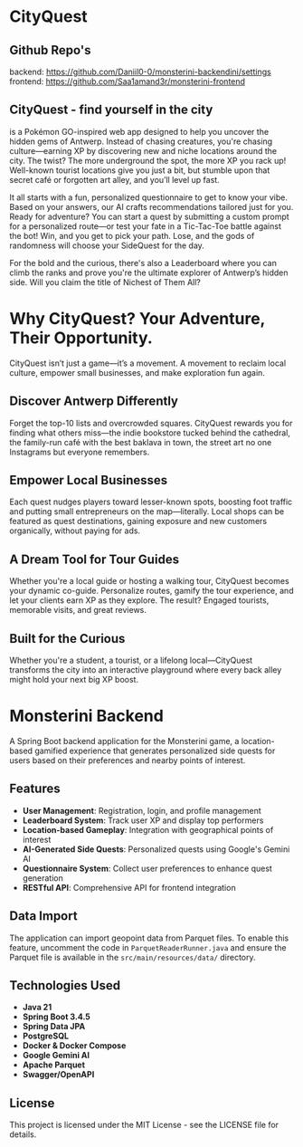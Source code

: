 # CityQuest 
## Github Repo's
backend: https://github.com/Daniil0-0/monsterini-backendini/settings
frontend: https://github.com/Saa1amand3r/monsterini-frontend
## CityQuest - find yourself in the city
is a Pokémon GO-inspired web app designed to help you uncover the hidden gems of Antwerp. Instead of chasing creatures, you're chasing culture—earning XP by discovering new and niche locations around the city. The twist? The more underground the spot, the more XP you rack up! Well-known tourist locations give you just a bit, but stumble upon that secret café or forgotten art alley, and you’ll level up fast.

It all starts with a fun, personalized questionnaire to get to know your vibe. Based on your answers, our AI crafts recommendations tailored just for you. Ready for adventure? You can start a quest by submitting a custom prompt for a personalized route—or test your fate in a Tic-Tac-Toe battle against the bot! Win, and you get to pick your path. Lose, and the gods of randomness will choose your SideQuest for the day.

For the bold and the curious, there's also a Leaderboard where you can climb the ranks and prove you're the ultimate explorer of Antwerp’s hidden side. Will you claim the title of Nichest of Them All?

# Why CityQuest? Your Adventure, Their Opportunity.

CityQuest isn’t just a game—it’s a movement. A movement to reclaim local culture, empower small businesses, and make exploration fun again.
## Discover Antwerp Differently

Forget the top-10 lists and overcrowded squares. CityQuest rewards you for finding what others miss—the indie bookstore tucked behind the cathedral, the family-run café with the best baklava in town, the street art no one Instagrams but everyone remembers.
## Empower Local Businesses

Each quest nudges players toward lesser-known spots, boosting foot traffic and putting small entrepreneurs on the map—literally. Local shops can be featured as quest destinations, gaining exposure and new customers organically, without paying for ads.
## A Dream Tool for Tour Guides

Whether you're a local guide or hosting a walking tour, CityQuest becomes your dynamic co-guide. Personalize routes, gamify the tour experience, and let your clients earn XP as they explore. The result? Engaged tourists, memorable visits, and great reviews.
## Built for the Curious

Whether you're a student, a tourist, or a lifelong local—CityQuest transforms the city into an interactive playground where every back alley might hold your next big XP boost.
# Monsterini Backend

A Spring Boot backend application for the Monsterini game, a location-based gamified experience that generates personalized side quests for users based on their preferences and nearby points of interest.

## Features

- **User Management**: Registration, login, and profile management
- **Leaderboard System**: Track user XP and display top performers
- **Location-based Gameplay**: Integration with geographical points of interest
- **AI-Generated Side Quests**: Personalized quests using Google's Gemini AI
- **Questionnaire System**: Collect user preferences to enhance quest generation
- **RESTful API**: Comprehensive API for frontend integration

## Data Import

The application can import geopoint data from Parquet files. To enable this feature, uncomment the code in `ParquetReaderRunner.java` and ensure the Parquet file is available in the `src/main/resources/data/` directory.

## Technologies Used

- **Java 21**
- **Spring Boot 3.4.5**
- **Spring Data JPA**
- **PostgreSQL**
- **Docker & Docker Compose**
- **Google Gemini AI**
- **Apache Parquet**
- **Swagger/OpenAPI**
## License

This project is licensed under the MIT License - see the LICENSE file for details.
